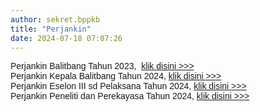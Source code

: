 ```yaml
---
author: sekret.bppkb
title: "Perjankin"
date: 2024-07-18 07:07:26
---
```

<p style="margin: 0cm;"><span style="font-family: 'Arial',sans-serif;"><span style="vertical-align: inherit;"><span style="vertical-align: inherit;"><span style="vertical-align: inherit;"><span style="vertical-align: inherit;"><span style="vertical-align: inherit;"><span style="vertical-align: inherit;">Perjankin Balitbang Tahun 2023,&nbsp; </span></span></span></span></span></span><a href="https://drive.google.com/file/d/1qWquSRZgHUOrJu3xOyfbQ1WzRWISNZeE/view?usp=sharing"><span style="vertical-align: inherit;"><span style="vertical-align: inherit;"><span style="vertical-align: inherit;"><span style="vertical-align: inherit;"><span style="vertical-align: inherit;"><span style="vertical-align: inherit;">klik disini &gt;&gt;&gt;</span></span></span></span></span></span></a></span></p>

<p style="margin: 0cm;"><span style="font-family: Arial, sans-serif;"><span style="vertical-align: inherit;"><span style="vertical-align: inherit;">Perjankin Kepala Balitbang Tahun 2024, </span></span><a href="https://drive.google.com/file/d/1OXKWYXPulen4bJNxFbPzWNNZCnOxiEAB/view?usp=sharing"><span style="vertical-align: inherit;"><span style="vertical-align: inherit;">klik disini &gt;&gt;&gt;</span></span></a></span></p>

<p style="margin: 0cm;"><span style="font-family: Arial, sans-serif;"><span style="vertical-align: inherit;"><span style="vertical-align: inherit;">Perjankin Eselon III sd Pelaksana Tahun 2024, </span></span><a href="https://drive.google.com/file/d/1b6TqPFvlntlfzvY9Pl0AUjkJHDSfJiCe/view?usp=sharing"><span style="vertical-align: inherit;"><span style="vertical-align: inherit;">klik disini &gt;&gt;&gt;</span></span></a></span></p>

<p style="margin: 0cm;"><span style="font-family: Arial, sans-serif;"><span style="vertical-align: inherit;"><span style="vertical-align: inherit;">Perjankin Peneliti dan Perekayasa Tahun 2024, </span></span><a href="https://drive.google.com/file/d/1b6TqPFvlntlfzvY9Pl0AUjkJHDSfJiCe/view?usp=sharing"><span style="vertical-align: inherit;"><span style="vertical-align: inherit;">klik disini &gt;&gt;&gt;</span></span></a></span></p>
